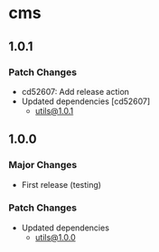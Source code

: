 # cms

## 1.0.1

### Patch Changes

- cd52607: Add release action
- Updated dependencies [cd52607]
  - utils@1.0.1

## 1.0.0

### Major Changes

- First release (testing)

### Patch Changes

- Updated dependencies
  - utils@1.0.0
